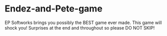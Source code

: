 # Endez-and-Pete-game

EP Softworks brings you possibly the BEST game ever made.  This game will shock you! Surprises at the end and throughout so please DO NOT SKIP!  
